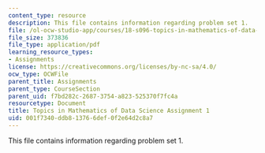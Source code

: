 ```yaml
---
content_type: resource
description: This file contains information regarding problem set 1.
file: /ol-ocw-studio-app/courses/18-s096-topics-in-mathematics-of-data-science-fall-2015/001f7340ddb813766def0f2e64d2c8a7_MIT18_S096F15_Homework_1.pdf
file_size: 373836
file_type: application/pdf
learning_resource_types:
- Assignments
license: https://creativecommons.org/licenses/by-nc-sa/4.0/
ocw_type: OCWFile
parent_title: Assignments
parent_type: CourseSection
parent_uid: f7bd282c-2687-3754-a823-525370f7fc4a
resourcetype: Document
title: Topics in Mathematics of Data Science Assignment 1
uid: 001f7340-ddb8-1376-6def-0f2e64d2c8a7
---
```

This file contains information regarding problem set 1.